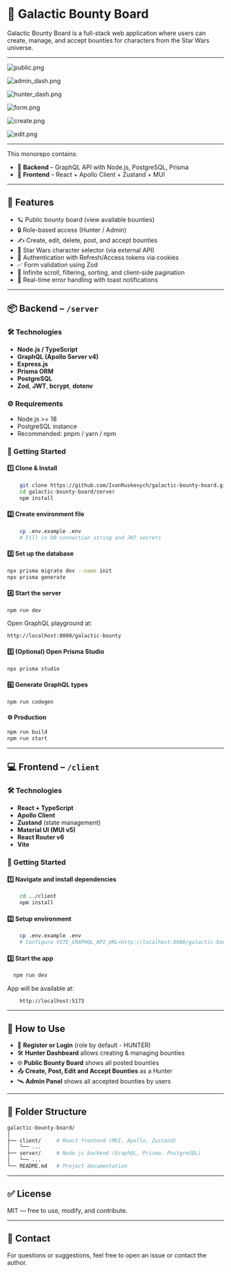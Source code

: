 # 🌌 Galactic Bounty Board

Galactic Bounty Board is a full-stack web application where users can create, manage, and accept bounties for characters
from the Star Wars universe.

---
![public.png](docs/public.png)

![admin_dash.png](docs/admin_dash.png)

![hunter_dash.png](docs/hunter_dash.png)

![form.png](docs/form.png)

![create.png](docs/create.png)

![edit.png](docs/edit.png)

---

This monorepo contains:

- 🧠 **Backend** – GraphQL API with Node.js, PostgreSQL, Prisma
- 🎨 **Frontend** – React + Apollo Client + Zustand + MUI

---

## 🔧 Features

- 🪐 Public bounty board (view available bounties)
- 🔒 Role-based access (Hunter / Admin)
- ✍️ Create, edit, delete, post, and accept bounties
- 🌌 Star Wars character selector (via external API)
- 🔐 Authentication with Refresh/Access tokens via cookies
- ✅ Form validation using Zod
- 🔄 Infinite scroll, filtering, sorting, and client-side pagination
- 📢 Real-time error handling with toast notifications

---

## 📦 Backend – `/server`

### 🛠 Technologies

- **Node.js / TypeScript**
- **GraphQL (Apollo Server v4)**
- **Express.js**
- **Prisma ORM**
- **PostgreSQL**
- **Zod**, **JWT**, **bcrypt**, **dotenv**

### ⚙️ Requirements

- Node.js >= 18
- PostgreSQL instance
- Recommended: pnpm / yarn / npm

### 🚀 Getting Started

#### 1️⃣ Clone & Install

```bash
    git clone https://github.com/IvanRuskevych/galactic-bounty-board.git
    cd galactic-bounty-board/server
    npm install
```

#### 2️⃣ Create environment file

```bash
    cp .env.example .env
    # Fill in DB connection string and JWT secrets
```

#### 3️⃣ Set up the database

```bash
npx prisma migrate dev --name init
npx prisma generate
```

#### 4️⃣ Start the server

```bash
npm run dev
```

Open GraphQL playground at:

```
http://localhost:8000/galactic-bounty
```

#### 5️⃣ (Optional) Open Prisma Studio

```bash
npx prisma studio
```

#### 6️⃣ Generate GraphQL types

```bash
npm run codegen
```

#### ⚙️ Production

```bash
npm run build
npm run start
```

---

## 💻 Frontend – `/client`

### 🛠 Technologies

- **React + TypeScript**
- **Apollo Client**
- **Zustand** (state management)
- **Material UI (MUI v5)**
- **React Router v6**
- **Vite**

### 🚀 Getting Started

#### 1️⃣ Navigate and install dependencies

```bash
    cd ../client
    npm install
```

#### 2️⃣ Setup environment

```bash
    cp .env.example .env
    # Configure VITE_GRAPHQL_API_URL=http://localhost:8000/galactic-bounty
```

#### 3️⃣ Start the app

```bash
  npm run dev
```

App will be available at:

```
    http://localhost:5173
```

---

## 🧪 How to Use

- 🔐 **Register or Login** (role by default - HUNTER)
- 🛠 **Hunter Dashboard** allows creating & managing bounties
- 🌐 **Public Bounty Board** shows all posted bounties
- 📤 **Create, Post, Edit and Accept Bounties** as a Hunter
- 🛰 **Admin Panel** shows all accepted bounties by users

---

## 🧱 Folder Structure

```bash
galactic-bounty-board/
│
├── client/     # React frontend (MUI, Apollo, Zustand)
│   └── ...
├── server/     # Node.js backend (GraphQL, Prisma, PostgreSQL)
│   └── ...
└── README.md   # Project documentation
```

---

## ✅ License

MIT — free to use, modify, and contribute.

---

## 📩 Contact

For questions or suggestions, feel free to open an issue or contact the author.
